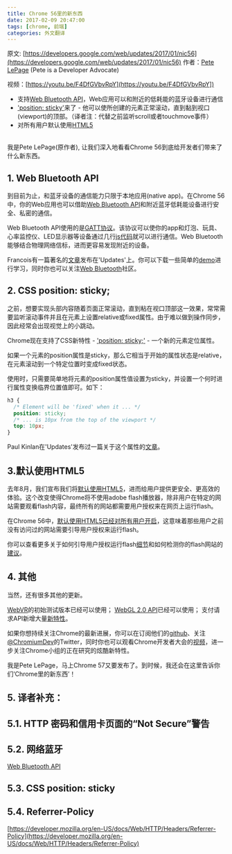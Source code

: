 ```yaml
---
title: Chrome 56里的新东西
date: 2017-02-09 20:47:00
tags: [chrome, 前端]
categories: 外文翻译
---
```

原文:
[https://developers.google.com/web/updates/2017/01/nic56](https://developers.google.com/web/updates/2017/01/nic56)
作者：[Pete LePage](https://developers.google.cn/web/resources/contributors#petelepage) (Pete is a Developer Advocate)

视频：[https://youtu.be/F4DfGVbvRpY](https://youtu.be/F4DfGVbvRpY])

- 支持[Web Bluetooth API](https://developers.google.com/web/updates/2017/01/nic56#webbluetooth)，Web应用可以和附近的低耗能的蓝牙设备进行通信
- ['position: sticky'](https://developers.google.com/web/updates/2017/01/nic56#position-sticky)来了 - 他可以使所创建的元素正常滚动，直到黏到视口(viewport)的顶部。（译者注：代替之前监听scroll或者touchmove事件）
- 对所有用户默认使用[HTML5](https://developers.google.com/web/updates/2017/01/nic56#html5-by-default)
<!-- more -->
<br/>
我是Pete LePage(原作者), 让我们深入地看看Chrome 56到底给开发者们带来了什么新东西。


## 1. Web Bluetooth API

到目前为止，和蓝牙设备的通信能力只限于本地应用(native app)。在Chrome 56中，你的Web应用也可以借助[Web Bluetooth API](https://webbluetoothcg.github.io/web-bluetooth/)和附近蓝牙低耗能设备进行安全、私密的通信。

Web Bluetooth API使用的是[GATT协议](https://webbluetoothcg.github.io/web-bluetooth/)。该协议可以使你的app和灯泡、玩具、心率监控仪、LED显示器等设备通过几行[js代码](https://googlechrome.github.io/samples/web-bluetooth/)就可以进行通信。Web Bluetooth能够结合物理网络信标，进而更容易发现附近的设备。

Francois有一篇著名的[文章](https://developers.google.com/web/updates/2015/07/interact-with-ble-devices-on-the-web)发布在'Updates'上。你可以下载一些简单的[demo](https://github.com/WebBluetoothCG/demos)进行学习，同时你也可以关注[Web Bluetooth](https://plus.google.com/communities/108953318610326025178)社区。

## 2. CSS position: sticky;

之前，想要实现头部内容随着页面正常滚动，直到粘在视口顶部这一效果，常常需要监听滚动事件并且在元素上设置relative或fixed属性。由于难以做到操作同步，因此经常会出现视觉上的小跳动。


Chrome现在支持了CSS新特性 - ['position: sticky;'](https://developer.mozilla.org/en-US/docs/Web/CSS/position#Sticky_positioning) - 一个新的元素定位属性。

如果一个元素的position属性是sticky，那么它相当于开始的属性状态是relative，在元素滚动到一个特定位置时变成fixed状态。

使用时，只需要简单地将元素的position属性值设置为sticky，并设置一个何时进行属性变换临界位置值即可。如下：

```CSS
h3 {
  /* Element will be 'fixed' when it ... */
  position: sticky;
  /* ... is 10px from the top of the viewport */
  top: 10px;
}
```

Paul Kinlan在'Updates'发布过一篇关于这个属性的[文章](https://developers.google.com/web/updates/2016/12/position-sticky)。

## 3.默认使用HTML5

去年8月，我们宣布我们将[默认使用HTML5](https://blog.google/products/chrome/flash-and-chrome/)，进而给用户提供更安全、更高效的体验。这个改变使得Chrome将不使用adobe flash播放器，除非用户在特定的网站需要观看flash内容，最终所有的网站都需要用户授权来在网页上运行flash。

在Chrome 56中，[默认使用HTML5已经对所有用户开启](https://blog.google/products/chrome/flash-and-chrome/)，这意味着那些用户之前没有访问过的网站需要引导用户授权来运行flash。

你可以查看更多关于如何引导用户授权运行flash[细节](https://sites.google.com/a/chromium.org/dev/flash-roadmap#TOC-HTML5-By-Default-Target:-Chrome-55---Dec-2016-)和如何检测你的flash网站的[建议](https://sites.google.com/a/chromium.org/dev/flash-roadmap#TOC-Developer-Recommendations)。

## 4. 其他

当然，还有很多其他的更新。

[WebVR](https://developers.google.com/web/fundamentals/vr/)的初始测试版本已经可以使用；
[WebGL 2.0 API](https://www.khronos.org/registry/webgl/specs/latest/2.0/)已经可以使用；
支付请求API新增大量[新特性](https://docs.google.com/document/d/1I8ha1ySrPWhx80EB4CVPmThkD4ILFM017AfOA5gEFg4/preview)。

如果你想持续关注Chrome的最新进展，你可以在订阅他们的[github](https://github.com/jpchase/OriginTrials/blob/gh-pages/developer-guide.md)、关注[@ChromiumDev](https://twitter.com/chromiumdev)的Twitter，同时你也可以观看Chrome开发者大会的[视频](https://www.youtube.com/playlist?list=PLNYkxOF6rcIBTs2KPy1E6tIYaWoFcG3uj)，进一步关注Chrome小组的正在研究的炫酷新特性。

我是Pete LePage，马上Chrome 57又要发布了。到时候，我还会在这里告诉你们‘Chrome里的新东西’！

## 5. 译者补充：

## 5.1. HTTP 密码和信用卡页面的“Not Secure”警告


## 5.2. 网络蓝牙

[Web Bluetooth API](https://webbluetoothcg.github.io/web-bluetooth/)

## 5.3. CSS position: sticky

## 5.4. Referrer-Policy
[https://developer.mozilla.org/en-US/docs/Web/HTTP/Headers/Referrer-Policy](https://developer.mozilla.org/en-US/docs/Web/HTTP/Headers/Referrer-Policy)
